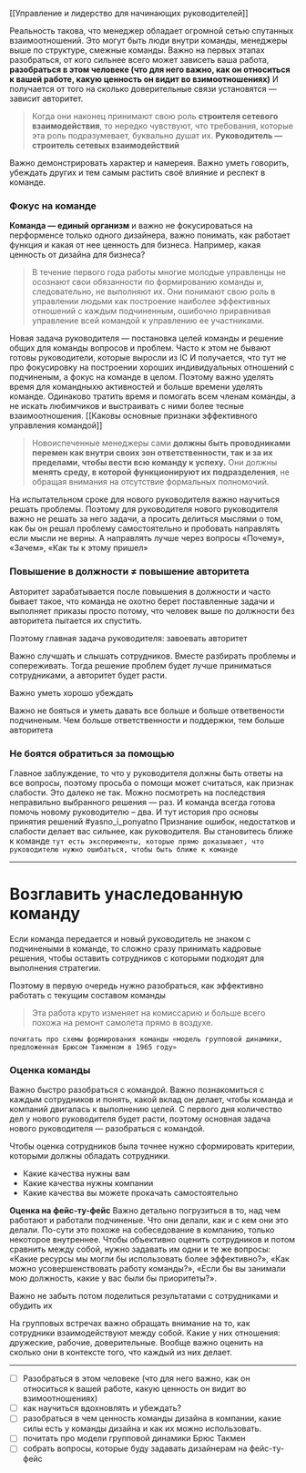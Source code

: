 [[Управление и лидерство для начинающих руководителей]]

Реальность такова, что менеджер обладает огромной сетью спутанных взаимоотношений. Это могут быть люди внутри команды, менеджеры выше по структуре, смежные команды. 
Важно на первых этапах разобраться, от кого сильнее всего может зависеть ваша работа, **разобраться в этом человеке (что для него важно, как он относиться к вашей работе, какую ценность он видит во взимоотношениях)** 
И получается от того на сколько доверительные связи установятся — зависит авторитет. 
> Когда они наконец принимают свою роль **строителя сетевого взаимодействия**, то нередко чувствуют, что требования, которые эта роль подразумевает, буквально душат их.
> **Руководитель — строитель сетевых взаимодействий**

Важно демонстрировать характер и намереия. Важно уметь говорить, убеждать других и тем самым растить своё влияние и респект в команде. 

### Фокус на команде
**Команда — единый организм** и важно не фокусироваться на перформенсе только одного дизайнера, важно понимать, как работает функция и какая от нее ценность для бизнеса. Например, какая ценность от дизайна для бизнеса? 
> В течение первого года работы многие молодые управленцы не осознают свои обязанности по формированию команды и, следовательно, не выполняют их. Они понимают свою роль в управлении людьми как построение наиболее эффективных отношений с каждым подчиненным, ошибочно приравнивая управление всей командой к управлению ее участниками.


Новая задача руководителя — постановка целей команды и решение общих для команды вопросов и проблем. Часто к этом не бывают готовы руководители, которые выросли из IC
И получается, что тут не про фокусировку на построении хороших индивидуальных отношений с подчиненым, а фокус на команде в целом. 
Поэтому важно уделять время для командныхю активностей и больше времени уделять команде. Одинаково тратить время и помогать всем членам команды, а не искать любимчиков и выстраивать с ними более тесные взаимоотношения. 
[[Каковы основные признаки эффективного управления командой]]

> Новоиспеченные менеджеры сами **должны быть проводниками перемен как внутри своих зон ответственности, так и за их пределами, чтобы вести всю команду к успеху.** Они должны **менять среду, в которой функционируют их подразделения**, не обращая внимания на отсутствие формальных полномочий.


На испытательном сроке для нового руководителя важно научиться решать проблемы. Поэтому для руководителя нового руководителя важно не решать за него задачи, а просить делиться мыслями о том, как бы он решал проблему самостоятельно и пробовать направлять если мысли не верны. А направлять лучше через вопросы «Почему», «Зачем», «Как ты к этому пришел»

### Повышение в должности ≠ повышение авторитета
Авторитет зарабатывается после повышения в должности и часто бывает такое, что команда не охотно берет поставленные задачи и выполняет приказы просто потому, что человек выше по должности без авторитета пытается их спустить. 

Поэтому главная задача руководителя: завоевать авторитет

Важно случшать и слышать сотрудников. Вместе разбирать проблемы и сопереживать. Тогда решение проблем будет лучше приниматься сотрудниками, а авторитет будет расти. 

Важно уметь хорошо убеждать


Важно не бояться и уметь давать все больше и больше ответвености подчиненым. Чем больше ответственности и поддержки, тем больше авторитета 

### Не боятся обратиться за помощью 
Главное заблуждение, то что у руководителя должны быть ответы на все вопросы, поэтому просьба о помощи может считаться, как признак слабости. Это далеко не так. 
Можно посмотреть на последствия неправильно выбранного решения — раз. И команда всегда готова помочь новому руководителю – два. 
И тут история про основы принятия решений #yasno_i_ponyatno
Признание ошибок, недостатков и слабости делает вас сильнее, как руководителя. Вы становитесь ближе к команде 
`тут есть эксперименты, которые прямо доказывают, что руководителю нужно ошибаться, чтобы быть ближе к команде`

---

# Возглавить унаследованную команду

Если команда передается и новый руководитель не знаком с подчинеными в команде, то сложно сразу принимать кадровые решения, чтобы оставить сотрудников с которыми подходят для выполнения стратегии. 

Поэтому в первую очередь нужно разобраться, как эффективно работать с текущим составом команды
> Эта работа круто изменяет на комиссарию и больше всего похожа на ремонт самолета прямо в воздухе.

`почитать про схемы формирования команды «модель групповой динамики, предложенная Брюсом Такменом в 1965 году»`


### Оценка команды
Важно быстро разобраться с командой. Важно познакомиться с каждым сотрудников и понять, какой вклад он делает, чтобы команда и компаний двигалась к выполнению целей. 
С первого дня количество дел у нового руководителя будет расти, поэтому основная задача нового руководителя — разобраться с командой. 

Чтобы оценка сотрудников была точнее нужно сформировать критерии, которыми должны обладать сотрудники. 
- Какие качества нужны вам
- Какие качества нужны компании
- Какие качества вы можете прокачать самостоятельно


**Оценка на фейс-ту-фейс**
Важно детально погрузиться в то, над чем работают и работали подчиненые. Что они делали, как и с кем они это делали. По-сути это похоже на собеседование в компанию, только некоторое внутреннее. 
Чтобы объективно оценить сотрудников и потом сравнить между собой, нужно задавать им одни и те же вопросы: «Какие ресурсы мы могли бы использовать более эффективно?», «Как можно усовершенствовать работу команды?», «Если бы вы занимали мою должность, какие у вас были бы приоритеты?».

Важно не забыть потом поделиться результатами с сотрудниками и обудить их

На групповых встречах важно обращать внимание на то, как сотрудники взаимодействуют между собой. Какие у них отношения: дружеские, рабочие, доверительные. 
Вообще важно оценить на сколько они в контексте того, что каждый из них делает. 




---
- [ ] Разобраться в этом человеке (что для него важно, как он относиться к вашей работе, какую ценность он видит во взимоотношениях)
- [ ] как научиться вдохновлять и убеждать?
- [ ] разобраться в чем ценность команды дизайна в компании, какие силы есть у команды дизайна и как их можно использовать. 
- [ ] почитать про модели групповой динамики Брюс Такмен
- [ ] собрать вопросы, которые буду задавать дизайнерам на фейс-ту-фейс 